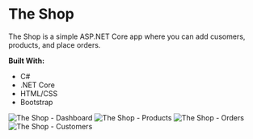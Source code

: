# The Shop

The Shop is a simple ASP.NET Core app where you can add cusomers, products, and place orders.

__Built With:__ 
  * C#
  * .NET Core
  * HTML/CSS
  * Bootstrap

![The Shop - Dashboard](https://github.com/Ziyal/GoFish/blob/master/screenshots/shop1.jpg "The Shop - Dashboard")
![The Shop - Products](https://github.com/Ziyal/GoFish/blob/master/screenshots/shop2.jpg "The Shop - Products")
![The Shop - Orders](https://github.com/Ziyal/GoFish/blob/master/screenshots/shop3.jpg "The Shop - Orders")
![The Shop - Customers](https://github.com/Ziyal/GoFish/blob/master/screenshots/shop4.jpg "The Shop - Customers")